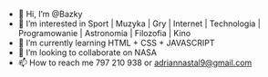 - 👋 Hi, I’m @Bazky
- 👀 I’m interested in Sport | Muzyka | Gry | Internet | Technologia |
Programowanie | Astronomia | Filozofia | Kino
- 🌱 I’m currently learning HTML + CSS + JAVASCRIPT
- 💞️ I’m looking to collaborate on NASA
- 📫 How to reach me 797 210 938 or adriannastal9@gmail.com

<!---
Bazky/Bazky is a ✨ special ✨ repository because its `README.md` (this file) appears on your GitHub profile.
You can click the Preview link to take a look at your changes.
--->
